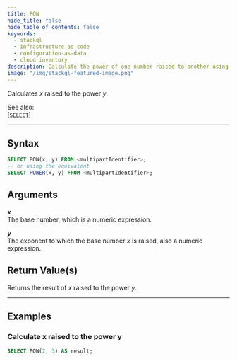 ```yaml
---
title: POW
hide_title: false
hide_table_of_contents: false
keywords:
  - stackql
  - infrastructure-as-code
  - configuration-as-data
  - cloud inventory
description: Calculate the power of one number raised to another using SQL in StackQL.
image: "/img/stackql-featured-image.png"
---
```

Calculates *x* raised to the power *y*.

See also:  
[[`SELECT`]](/docs/language-spec/select) 

* * * 

## Syntax

```sql
SELECT POW(x, y) FROM <multipartIdentifier>;
-- or using the equivalent
SELECT POWER(x, y) FROM <multipartIdentifier>;
```

## Arguments

__*x*__  
The base number, which is a numeric expression.

__*y*__  
The exponent to which the base number *x* is raised, also a numeric expression.

## Return Value(s)
Returns the result of *x* raised to the power *y*.

* * *

## Examples

### Calculate x raised to the power y


```sql
SELECT POW(2, 3) AS result;
```
